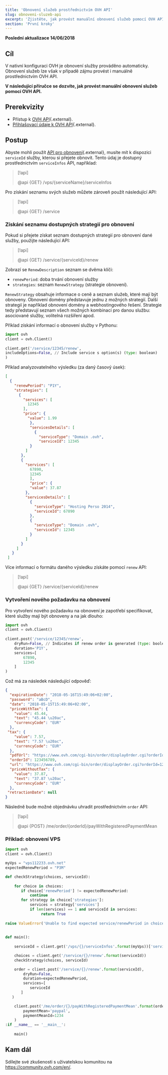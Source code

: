```yaml
---
title: 'Obnovení služeb prostřednictvím OVH API'
slug: obnoveni-sluzeb-api
excerpt: 'Zjistěte, jak provést manuální obnovení služeb pomocí OVH API'
section: 'První kroky'
---
```


**Poslední aktualizace 14/06/2018**


## Cíl

V nativní konfiguraci OVH je obnovení služby prováděno automaticky. Obnovení služeb lze však v případě zájmu provést i manuálně prostřednictvím OVH API.

**V následující příručce se dozvíte, jak provést manuální obnovení služeb pomocí OVH API.**

## Prerekvizity

- Přístup k [OVH API](https://api.ovh.com/console){.external}.
- [Přihlašovací údaje k OVH API](https://api.ovh.com/g934.first_step_with_api){.external}.

## Postup

Abyste mohli použít [API pro obnovení](https://api.ovh.com/console/#/service/{serviceId}/renew#GET){.external}, musíte mít k dispozici `serviceId` služby, kterou si přejete obnovit. Tento údaj je dostupný prostřednictvím `serviceInfos` API, například:

> [!api]
>
> @api {GET} /vps/{serviceName}/serviceInfos
>

Pro získání seznamu svých služeb můžete zároveň použít následující API:

> [!api]
>
> @api {GET} /service
>


### Získání seznamu dostupných strategií pro obnovení

Pokud si přejete získat seznam dostupných strategií pro obnovení dané služby, použijte následující API:

> [!api]
>
> @api {GET} /service/{serviceId}/renew
>


Zobrazí se `RenewDescription` seznam se dvěma klíči:
     
* `renewPeriod`: doba trvání obnovení služby
* `strategies`: seznam `RenewStrategy` (strategie obnovení).

`RenewStrategy` obsahuje informace o ceně a seznam služeb, které mají být obnoveny. Obnovení domény představuje jednu z možných strategií. Další strategií je například obnovení domény a webhostingového řešení. Strategie tedy představují seznam všech možných kombinací pro danou službu: asociované služby, volitelná rozšíření apod.

Příklad získání informací o obnovení služby v Pythonu:
     
```python
import ovh
client = ovh.Client()
     
client.get('/service/12345/renew',
includeOptions=False, // Include service s option(s) (type: boolean)
)
```
     
Příklad analyzovatelného výsledku (za daný časový úsek):
     
```json
[
  {
    "renewPeriod": "P1Y",
    "strategies": [
      {
        "services": [
          12345
        ],
        "price": {
          "value": 1.99
           },
           "servicesDetails": [
             {
               "serviceType": "Domain .ovh",
               "serviceId": 12345
           }
         ]
       },
       {
         "services": [
           67890,
           12345
           ],
           "price": {
           "value": 37.87
         },
         "servicesDetails": [
           {
             "serviceType": "Hosting Perso 2014",
             "serviceId": 67890
           },
           {
             "serviceType": "Domain .ovh",
             "serviceId": 12345
           }
         ]
       }
     ]
   }
 ]
```

Více informací o formátu daného výsledku získáte pomocí `renew` API:

> [!api]
>
> @api {GET} /service/{serviceId}/renew
>

 
### Vytvoření nového požadavku na obnovení

Pro vytvoření nového požadavku na obnovení je zapotřebí specifikovat, které služby mají být obnoveny a na jak dlouho:     
     
```python
import ovh
client = ovh.Client()
 
client.post('/service/12345/renew',
    dryRun=False, // Indicates if renew order is generated (type: boolean)
    duration='P1Y',
    services=[
        67890,
        12345
    ]
)
```

Což má za následek následující odpověď:
     
```json
{
  "expirationDate": "2018-05-16T15:49:06+02:00",
  "password": "aBcD",
  "date": "2018-05-15T15:49:06+02:00",
  "priceWithTax": {
    "value": 45.44,
    "text": "45.44 \u20ac",
    "currencyCode": "EUR"
  },
 "tax": {
    "value": 7.57,
    "text": "7.57 \u20ac",
    "currencyCode": "EUR"
  },
  "pdfUrl": "https://www.ovh.com/cgi-bin/order/displayOrder.cgi?orderId=123456789&orderPassword=aBcD",
  "orderId": 123456789,
  "url": "https://www.ovh.com/cgi-bin/order/displayOrder.cgi?orderId=123456789&orderPassword=aBcD",
  "priceWithoutTax": {
    "value": 37.87,
    "text": "37.87 \u20ac",
    "currencyCode": "EUR"
  },
 "retractionDate": null
}
```

Následně bude možné objednávku uhradit prostřednictvím `order` API:

     
> [!api]
>
> @api {POST} /me/order/{orderId}/payWithRegisteredPaymentMean
>

### Příklad: obnovení VPS

```python
import ovh
client = ovh.Client()

myVps = "vps112233.ovh.net"
expectedRenewPeriod = "P3M"

def checkStrategy(choices, serviceId):
     
    for choice in choices:
       if choice['renewPeriod'] != expectedRenewPeriod:
           continue
       for strategy in choice['strategies']:
           services = strategy['services']
           if len(services) == 1 and serviceId in services:
                return True
     
raise ValueError('Unable to find expected service/renewPeriod in choices')
     
     
def main():
     
    serviceId = client.get('/vps/{}/serviceInfos'.format(myVps))['serviceId']

    choices = client.get('/service/{}/renew'.format(serviceId))
    checkStrategy(choices, serviceId)

    order = client.post('/service/{}/renew'.format(serviceId),
        dryRun=False,
        duration=expectedRenewPeriod,
        services=[
           serviceId
       ]
   )

    client.post('/me/order/{}/payWithRegisteredPaymentMean'.format(order['orderId']),
        paymentMean='paypal',
        paymentMeanId=1234
    )
:if __name__ == '__main__':
 
    main()
```


## Kam dál

Sdílejte své zkušenosti s uživatelskou komunitou na <https://community.ovh.com/en/>.